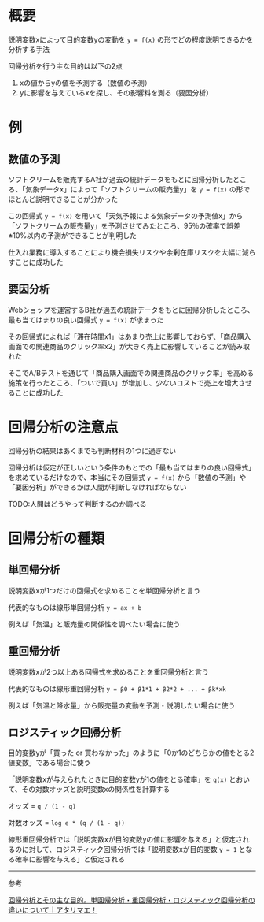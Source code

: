 # 概要

説明変数xによって目的変数yの変動を `y = f(x)` の形でどの程度説明できるかを分析する手法

回帰分析を行う主な目的は以下の2点

1. xの値からyの値を予測する（数値の予測）
1. yに影響を与えているxを探し、その影響料を測る（要因分析）

# 例

## 数値の予測

ソフトクリームを販売するA社が過去の統計データをもとに回帰分析したところ、「気象データx」によって「ソフトクリームの販売量y」を `y = f(x)` の形でほとんど説明できることが分かった

この回帰式 `y = f(x)` を用いて「天気予報による気象データの予測値x」から「ソフトクリームの販売量y」を予測させてみたところ、95％の確率で誤差±10%以内の予測ができることが判明した

仕入れ業務に導入することにより機会損失リスクや余剰在庫リスクを大幅に減らすことに成功した

## 要因分析

Webショップを運営するB社が過去の統計データをもとに回帰分析したところ、最も当てはまりの良い回帰式 `y = f(x)` が求まった

その回帰式によれば「滞在時間x1」はあまり売上に影響しておらず、「商品購入画面での関連商品のクリック率x2」が大きく売上に影響していることが読み取れた

そこでA/Bテストを通じて「商品購入画面での関連商品のクリック率」を高める施策を行ったところ、「ついで買い」が増加し、少ないコストで売上を増大させることに成功した

# 回帰分析の注意点

回帰分析の結果はあくまでも判断材料の1つに過ぎない

回帰分析は仮定が正しいという条件のもとでの「最も当てはまりの良い回帰式」を求めているだけなので、本当にその回帰式 `y = f(x)` から「数値の予測」や「要因分析」ができるかは人間が判断しなければならない

TODO:人間はどうやって判断するのか調べる

# 回帰分析の種類

## 単回帰分析

説明変数xが1つだけの回帰式を求めることを単回帰分析と言う

代表的なものは線形単回帰分析 `y = ax + b`

例えば「気温」と販売量の関係性を調べたい場合に使う

## 重回帰分析

説明変数xが2つ以上ある回帰式を求めることを重回帰分析と言う

代表的なものは線形重回帰分析 `y = β0 + β1*1 + β2*2 + ... + βk*xk`

例えば「気温と降水量」から販売量の変動を予測・説明したい場合に使う

## ロジスティック回帰分析

目的変数yが「買った or 買わなかった」のように「0か1のどちらかの値をとる2値変数」である場合に使う

「説明変数xが与えられたときに目的変数yが1の値をとる確率」を `q(x)` とおいて、その対数オッズと説明変数xの関係性を計算する

オッズ = `q / (1 - q)`

対数オッズ = `log e * (q / (1 - q))`

線形重回帰分析では「説明変数xが目的変数yの値に影響を与える」と仮定されるのに対して、ロジスティック回帰分析では「説明変数xが目的変数 `y = 1` となる確率に影響を与える」と仮定される

---

参考

[回帰分析とその主な目的。単回帰分析・重回帰分析・ロジスティック回帰分析の違いについて｜アタリマエ！](https://atarimae.biz/archives/18707)
